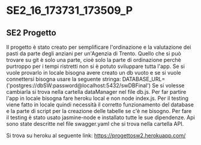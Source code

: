 # SE2_16_173731_173509_P
## SE2 Progetto
Il progetto è stato creato per semplificare l'ordinazione e la valutazione dei pasti da parte degli anziani per un'Agenzia di Trento. Quello che si può trovare su git è solo una parte, cioè solo la parte di ordinazione perchè purtroppo per i tempi ristretti non si è potuto sviluppare tutta l'app.
Se si vuole provarlo in locale bisogna avere creato un db vuoto e se si vuole connettersi bisogna usare la seguente stringa: DATABASE_URL= ('postgres://dbSW:password@localhost:5432/swDBFinal')
Se si volesse cambiarla si trova nella cartella dataManager nel file db.js.
Per far partire l'app in locale bisogna fare heroku local e non node index.js.
Per il testing viene fatto in locale quindi necessità il corretto funzionamento del database e la parte di script per la creazione delle tabelle se c'è ne bisogno. Per fare il testing è stato usato jasmine-node e installato tutte le sue dipendenze.
Api sono state descritte nel file swagger.yaml che si trova nella cartella API.

Si trova su heroku al seguente link:
https://progettosw2.herokuapp.com/
